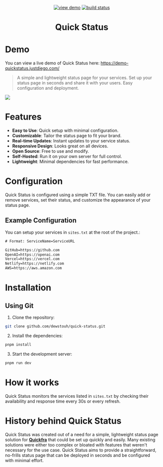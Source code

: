 <p align="center">
  <a href="https://demo-quickstatus.justdiego.com/"><img src="https://img.shields.io/badge/view-demo-brightgreen" alt="view demo"></a>
  <a href="https://github.com/dewstouh/quick-status/actions/workflows/ci.yml"><img src="https://github.com/dewstouh/quick-status/actions/workflows/ci.yml/badge.svg?branch=main" alt="build status"></a>
</p>

<h1 align="center">
Quick Status
</h1>

# Demo
You can view a live demo of Quick Status here: https://demo-quickstatus.justdiego.com/

> A simple and lightweight status page for your services. Set up your status page in seconds and share it with your users. Easy configuration and deployment.

![](https://i.imgur.com/e3UnZu9.gif)

# Features
- **Easy to Use**: Quick setup with minimal configuration.
- **Customizable**: Tailor the status page to fit your brand.
- **Real-time Updates**: Instant updates to your service status.
- **Responsive Design**: Looks great on all devices.
- **Open Source**: Free to use and modify.
- **Self-Hosted**: Run it on your own server for full control.
- **Lightweight**: Minimal dependencies for fast performance.

# Configuration
Quick Status is configured using a simple TXT file. You can easily add or remove services, set their status, and customize the appearance of your status page.

## Example Configuration
You can setup your services in `sites.txt` at the root of the project.:
```txt
# Format: ServiceName=ServiceURL

GitHub=https://github.com
OpenAI=https://openai.com
Vercel=https://vercel.com
Netlify=https://netlify.com
AWS=https://aws.amazon.com
```

# Installation
## Using Git

1. Clone the repository:
```bash
git clone github.com/dewstouh/quick-status.git
```

2. Install the dependencies:
```bash
pnpm install
```

3. Start the development server:
```bash
pnpm run dev
```

# How it works
Quick Status monitors the services listed in `sites.txt` by checking their availability and response time every 30s or every refresh.

# History behind Quick Status
Quick Status was created out of a need for a simple, lightweight status page solution for **[Quickfra](https://quickfra.com)** that could be set up quickly and easily. Many existing solutions were either too complex or bloated with features that weren't necessary for the use case. Quick Status aims to provide a straightforward, no-frills status page that can be deployed in seconds and be configured with minimal effort.

